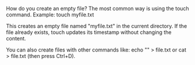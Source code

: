 How do you create an empty file?
The most common way is using the touch command. Example: touch myfile.txt

This creates an empty file named "myfile.txt" in the current directory. If the file already exists, touch updates its timestamp without changing the content.

You can also create files with other commands like: echo "" > file.txt or cat > file.txt (then press Ctrl+D).